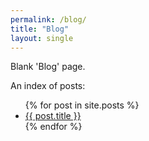 ```yaml
---
permalink: /blog/
title: "Blog"
layout: single
---
```


Blank 'Blog' page.

An index of posts:

<ul>
  {% for post in site.posts %}
    <li>
      <a href="{{ post.url }}">{{ post.title }}</a>
    </li>
  {% endfor %}
</ul>

